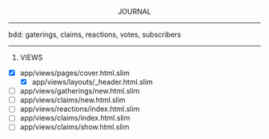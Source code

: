 <p align="center">JOURNAL</p>

-------------------
bdd: gaterings, claims, reactions, votes, subscribers

------------------
1. VIEWS
- [x] app/views/pages/cover.html.slim
  - [x] app/views/layouts/\_header.html.slim
- [ ] app/views/gatherings/new.html.slim
- [ ] app/views/claims/new.html.slim
- [ ] app/views/reactions/index.html.slim
- [ ] app/views/claims/index.html.slim
- [ ] app/views/claims/show.html.slim
